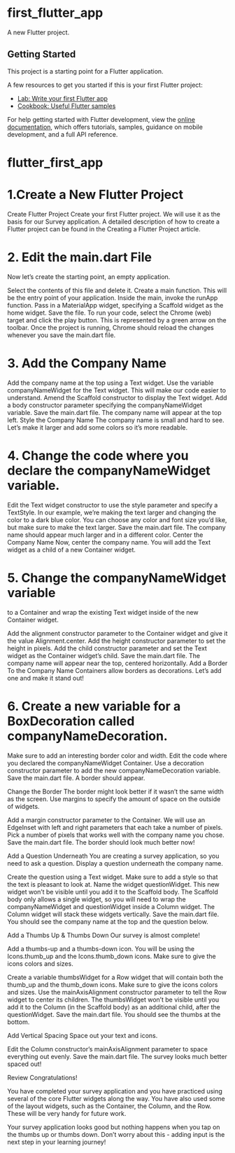 # first_flutter_app

A new Flutter project.

## Getting Started

This project is a starting point for a Flutter application.

A few resources to get you started if this is your first Flutter project:

- [Lab: Write your first Flutter app](https://docs.flutter.dev/get-started/codelab)
- [Cookbook: Useful Flutter samples](https://docs.flutter.dev/cookbook)

For help getting started with Flutter development, view the
[online documentation](https://docs.flutter.dev/), which offers tutorials,
samples, guidance on mobile development, and a full API reference.

# flutter_first_app

# 1.Create a New Flutter Project

Create Flutter Project
Create your first Flutter project. We will use it as the basis for our Survey application.
A detailed description of how to create a Flutter project can be found in the Creating a Flutter Project
article.

# 2. Edit the main.dart File

Now let’s create the starting point, an empty application.

Select the contents of this file and delete it.
Create a main function. This will be the entry point of your application.
Inside the main, invoke the runApp function. Pass in a MaterialApp widget, specifying a Scaffold widget as the home widget.
Save the file.
To run your code, select the Chrome (web) target and click the play button. This is represented by a green arrow on the toolbar.
Once the project is running, Chrome should reload the changes whenever you save the main.dart file.

# 3. Add the Company Name

Add the company name at the top using a Text widget.
Use the variable companyNameWidget for the Text widget. This will make our code easier to understand.
Amend the Scaffold constructor to display the Text widget. Add a body constructor parameter specifying the companyNameWidget variable.
Save the main.dart file. The company name will appear at the top left.
Style the Company Name
The company name is small and hard to see. Let’s make it larger and add some colors so it’s more readable.

# 4. Change the code where you declare the companyNameWidget variable.

Edit the Text widget constructor to use the style parameter and specify a TextStyle. In our example, we’re making the text larger and changing the color to a dark blue color. You can choose any color and font size you’d like, but make sure to make the text larger.
Save the main.dart file. The company name should appear much larger and in a different color.
Center the Company Name
Now, center the company name. You will add the Text widget as a child of a new Container widget.

# 5. Change the companyNameWidget variable 

to a Container and wrap the existing Text widget inside of the new Container widget.

Add the alignment constructor parameter to the Container widget and give it the value Alignment.center.
Add the height constructor parameter to set the height in pixels.
Add the child constructor parameter and set the Text widget as the Container widget’s child.
Save the main.dart file. The company name will appear near the top, centered horizontally.
Add a Border To the Company Name
Containers allow borders as decorations. Let’s add one and make it stand out!

# 6. Create a new variable for a BoxDecoration called companyNameDecoration. 

Make sure to add an interesting border color and width.
Edit the code where you declared the companyNameWidget Container. Use a decoration constructor parameter to add the new companyNameDecoration variable.
Save the main.dart file.
A border should appear.

Change the Border
The border might look better if it wasn’t the same width as the screen. Use margins to specify the amount of space on the outside of widgets.

Add a margin constructor parameter to the Container. We will use an EdgeInset with left and right parameters that each take a number of pixels. Pick a number of pixels that works well with the company name you chose.
Save the main.dart file.
The border should look much better now!

Add a Question Underneath
You are creating a survey application, so you need to ask a question. Display a question underneath the company name.

Create the question using a Text widget. Make sure to add a style so that the text is pleasant to look at. Name the widget questionWidget.
This new widget won’t be visible until you add it to the Scaffold body. The Scaffold body only allows a single widget, so you will need to wrap the companyNameWidget and questionWidget inside a Column widget. The Column widget will stack these widgets vertically.
Save the main.dart file.
You should see the company name at the top and the question below.

Add a Thumbs Up & Thumbs Down
Our survey is almost complete!

Add a thumbs-up and a thumbs-down icon. You will be using the Icons.thumb_up and the Icons.thumb_down icons. Make sure to give the icons colors and sizes.

Create a variable thumbsWidget for a Row widget that will contain both the thumb_up and the thumb_down icons.
Make sure to give the icons colors and sizes.
Use the mainAxisAlignment constructor parameter to tell the Row widget to center its children.
The thumbsWidget won’t be visible until you add it to the Column (in the Scaffold body) as an additional child, after the questionWidget.
Save the main.dart file.
You should see the thumbs at the bottom.

Add Vertical Spacing
Space out your text and icons.

Edit the Column constructor’s mainAxisAlignment parameter to space everything out evenly.
Save the main.dart file.
The survey looks much better spaced out!

Review
Congratulations!

You have completed your survey application and you have practiced using several of the core Flutter widgets along the way. You have also used some of the layout widgets, such as the Container, the Column, and the Row. These will be very handy for future work.

Your survey application looks good but nothing happens when you tap on the thumbs up or thumbs down. Don’t worry about this - adding input is the next step in your learning journey!
